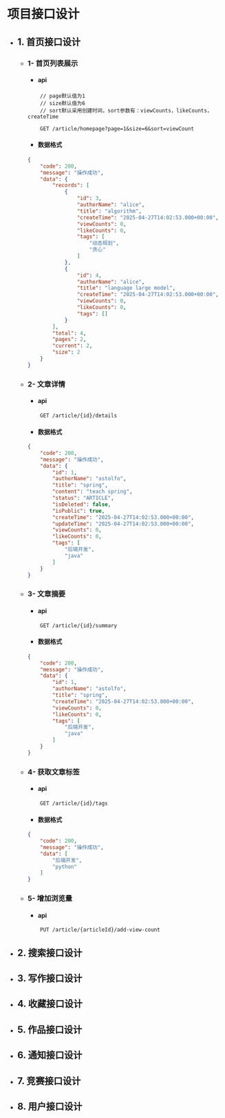 # 项目接口设计

+ ## 1. 首页接口设计
    + ### 1- 首页列表展示
        + #### api 
        ```
            // page默认值为1
            // size默认值为6
            // sort默认采用创建时间，sort参数有：viewCounts，likeCounts，createTime
      
            GET /article/homepage?page=1&size=6&sort=viewCount
        ``` 
        + #### 数据格式
        ```json
        {
            "code": 200,
            "message": "操作成功",
            "data": {
                "records": [
                    {
                        "id": 3,
                        "authorName": "alice",
                        "title": "algorithm",
                        "createTime": "2025-04-27T14:02:53.000+00:00",
                        "viewCounts": 0,
                        "likeCounts": 0,
                        "tags": [
                            "动态规划",
                            "贪心"
                        ]
                    },
                    {
                        "id": 4,
                        "authorName": "alice",
                        "title": "language large model",
                        "createTime": "2025-04-27T14:02:53.000+00:00",
                        "viewCounts": 0,
                        "likeCounts": 0,
                        "tags": []
                    }
                ],
                "total": 4,
                "pages": 2,
                "current": 2,
                "size": 2
            }
        }
        ```
    + ### 2- 文章详情
        + #### api
        ```
            GET /article/{id}/details
        ```
        + #### 数据格式
        ```json
        {
            "code": 200,
            "message": "操作成功",
            "data": {
                "id": 1,
                "authorName": "astolfo",
                "title": "spring",
                "content": "teach spring",
                "status": "ARTICLE",
                "isDeleted": false,
                "isPublic": true,
                "createTime": "2025-04-27T14:02:53.000+00:00",
                "updateTime": "2025-04-27T14:02:53.000+00:00",
                "viewCounts": 0,
                "likeCounts": 0,
                "tags": [
                    "后端开发",
                    "java"
                ]
            }
        }
        ```
    
    + ### 3- 文章摘要
        + #### api
        ```
            GET /article/{id}/summary
        ```
        + #### 数据格式
        ```json
        {
            "code": 200,
            "message": "操作成功",
            "data": {
                "id": 1,
                "authorName": "astolfo",
                "title": "spring",
                "createTime": "2025-04-27T14:02:53.000+00:00",
                "viewCounts": 0,
                "likeCounts": 0,
                "tags": [
                    "后端开发",
                    "java"
                ]
            }
        }
        ```
    + ### 4- 获取文章标签
        + #### api
        ```
            GET /article/{id}/tags
        ```
        + #### 数据格式
        ```json
        {
            "code": 200,
            "message": "操作成功",
            "data": [
                "后端开发",
                "python"
            ]
        }
        ```
    + ### 5- 增加浏览量
        + #### api
        ```
            PUT /article/{articleId}/add-view-count
        ```
    
+ ## 2. 搜索接口设计
+ ## 3. 写作接口设计
+ ## 4. 收藏接口设计
+ ## 5. 作品接口设计
+ ## 6. 通知接口设计
+ ## 7. 竞赛接口设计
+ ## 8. 用户接口设计

